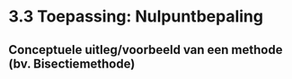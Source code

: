 # 3.3 Toepassing: Nulpuntbepaling
##   Conceptuele uitleg/voorbeeld van een methode (bv. Bisectiemethode)